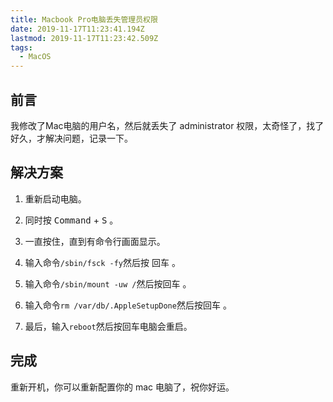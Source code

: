 ```yaml
---
title: Macbook Pro电脑丢失管理员权限
date: 2019-11-17T11:23:41.194Z
lastmod: 2019-11-17T11:23:42.509Z
tags:
  - MacOS
---
```

## 前言
我修改了Mac电脑的用户名，然后就丢失了 administrator 权限，太奇怪了，找了好久，才解决问题，记录一下。

## 解决方案
1. 重新启动电脑。

2. 同时按 <kbd>Command</kbd> + <kbd>S</kbd> 。

3. 一直按住，直到有命令行画面显示。

4. 输入命令`/sbin/fsck -fy`然后按 <kbd>回车</kbd> 。

5. 输入命令`/sbin/mount -uw /`然后按<kbd>回车</kbd> 。

6. 输入命令`rm /var/db/.AppleSetupDone`然后按<kbd>回车</kbd> 。
7. 最后，输入`reboot`然后按<kbd>回车</kbd>电脑会重启。
## 完成
重新开机，你可以重新配置你的 mac 电脑了，祝你好运。


